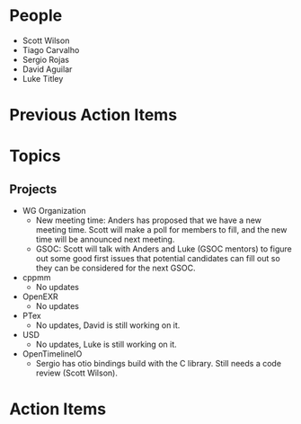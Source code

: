 People
======

- Scott Wilson
- Tiago Carvalho
- Sergio Rojas
- David Aguilar
- Luke Titley

Previous Action Items
=====================

Topics
======

Projects
--------

- WG Organization
    - New meeting time: Anders has proposed that we have a new meeting time. Scott will make a poll for members to fill, and the new time will be announced next meeting.
    - GSOC: Scott will talk with Anders and Luke (GSOC mentors) to figure out some good first issues that potential candidates can fill out so they can be considered for the next GSOC.
- cppmm
    - No updates
- OpenEXR
    - No updates
- PTex
    - No updates, David is still working on it.
- USD
    - No updates, Luke is still working on it.
- OpenTimelineIO
    - Sergio has otio bindings build with the C library. Still needs a code review (Scott Wilson).

Action Items
============
